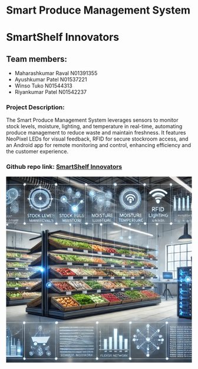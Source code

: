 # Smart Produce Management System
# SmartShelf Innovators
## Team members:
- Maharashkumar Raval N01391355
- Ayushkumar Patel N01537221
- Winso Tuko N01544313
- Riyankumar Patel N01542237

### Project Description:
The Smart Produce Management System leverages sensors to monitor stock levels, moisture, lighting, and temperature in real-time, automating produce management to reduce waste and maintain freshness. It features NeoPixel LEDs for visual feedback, RFID for secure stockroom access, and an Android app for remote monitoring and control, enhancing efficiency and the customer experience.

### Github repo link: [SmartShelf Innovators](https://github.com/MaharshRaval1355/CENG322SoftwareProject.git)

![SmartShelf Innovators](ProjectImage.jpeg)